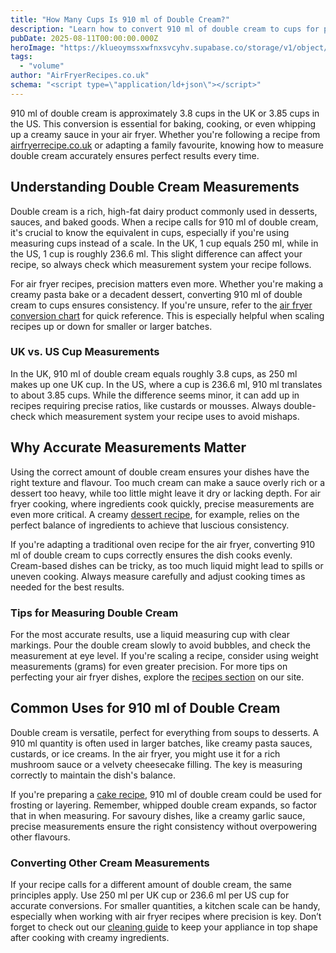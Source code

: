 ```yaml
---
title: "How Many Cups Is 910 ml of Double Cream?"
description: "Learn how to convert 910 ml of double cream to cups for perfect baking and cooking every time. Includes UK and US measurements."
pubDate: 2025-08-11T00:00:00.000Z
heroImage: "https://klueoymssxwfnxsvcyhv.supabase.co/storage/v1/object/public/md/how-many-cups-is-910-ml-of-double-cream-32113600.webp"
tags:
  - "volume"
author: "AirFryerRecipes.co.uk"
schema: "<script type=\"application/ld+json\"></script>"
---
```


<p>910 ml of double cream is approximately 3.8 cups in the UK or 3.85 cups in the US. This conversion is essential for baking, cooking, or even whipping up a creamy sauce in your air fryer. Whether you're following a recipe from <a href=https://www.airfryerrecipe.co.uk/>airfryerrecipe.co.uk</a> or adapting a family favourite, knowing how to measure double cream accurately ensures perfect results every time.</p>

<h2>Understanding Double Cream Measurements</h2>  
<p>Double cream is a rich, high-fat dairy product commonly used in desserts, sauces, and baked goods. When a recipe calls for 910 ml of double cream, it's crucial to know the equivalent in cups, especially if you're using measuring cups instead of a scale. In the UK, 1 cup equals 250 ml, while in the US, 1 cup is roughly 236.6 ml. This slight difference can affect your recipe, so always check which measurement system your recipe follows.</p>  

<p>For air fryer recipes, precision matters even more. Whether you're making a creamy pasta bake or a decadent dessert, converting 910 ml of double cream to cups ensures consistency. If you're unsure, refer to the <a href=https://www.airfryerrecipe.co.uk/air-fryer-conversion-chart>air fryer conversion chart</a> for quick reference. This is especially helpful when scaling recipes up or down for smaller or larger batches.</p>  

<h3>UK vs. US Cup Measurements</h3>  
<p>In the UK, 910 ml of double cream equals roughly 3.8 cups, as 250 ml makes up one UK cup. In the US, where a cup is 236.6 ml, 910 ml translates to about 3.85 cups. While the difference seems minor, it can add up in recipes requiring precise ratios, like custards or mousses. Always double-check which measurement system your recipe uses to avoid mishaps.</p>  

<h2>Why Accurate Measurements Matter</h2>  
<p>Using the correct amount of double cream ensures your dishes have the right texture and flavour. Too much cream can make a sauce overly rich or a dessert too heavy, while too little might leave it dry or lacking depth. For air fryer cooking, where ingredients cook quickly, precise measurements are even more critical. A creamy <a href=https://www.airfryerrecipe.co.uk/recipe-category/dessert>dessert recipe</a>, for example, relies on the perfect balance of ingredients to achieve that luscious consistency.</p>  

<p>If you're adapting a traditional oven recipe for the air fryer, converting 910 ml of double cream to cups correctly ensures the dish cooks evenly. Cream-based dishes can be tricky, as too much liquid might lead to spills or uneven cooking. Always measure carefully and adjust cooking times as needed for the best results.</p>  

<h3>Tips for Measuring Double Cream</h3>  
<p>For the most accurate results, use a liquid measuring cup with clear markings. Pour the double cream slowly to avoid bubbles, and check the measurement at eye level. If you're scaling a recipe, consider using weight measurements (grams) for even greater precision. For more tips on perfecting your air fryer dishes, explore the <a href=https://www.airfryerrecipe.co.uk/recipes>recipes section</a> on our site.</p>  

<h2>Common Uses for 910 ml of Double Cream</h2>  
<p>Double cream is versatile, perfect for everything from soups to desserts. A 910 ml quantity is often used in larger batches, like creamy pasta sauces, custards, or ice creams. In the air fryer, you might use it for a rich mushroom sauce or a velvety cheesecake filling. The key is measuring correctly to maintain the dish's balance.</p>  

<p>If you're preparing a <a href=https://www.airfryerrecipe.co.uk/recipe-category/cakes>cake recipe</a>, 910 ml of double cream could be used for frosting or layering. Remember, whipped double cream expands, so factor that in when measuring. For savoury dishes, like a creamy garlic sauce, precise measurements ensure the right consistency without overpowering other flavours.</p>  

<h3>Converting Other Cream Measurements</h3>  
<p>If your recipe calls for a different amount of double cream, the same principles apply. Use 250 ml per UK cup or 236.6 ml per US cup for accurate conversions. For smaller quantities, a kitchen scale can be handy, especially when working with air fryer recipes where precision is key. Don’t forget to check out our <a href=https://www.airfryerrecipe.co.uk/air-fryer-cleaner>cleaning guide</a> to keep your appliance in top shape after cooking with creamy ingredients.</p>